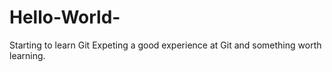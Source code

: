 # Hello-World-
Starting to learn Git
Expeting a good experience at Git and something worth learning.
